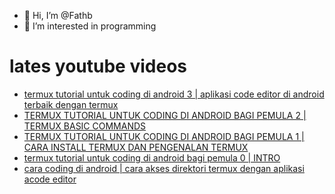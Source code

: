 - 👋 Hi, I’m @Fathb
- 👀 I’m interested in programming

# lates youtube videos
<!-- YOUTUBE:START -->
- [termux tutorial untuk coding di android 3 | aplikasi code editor di android terbaik dengan termux](https://www.youtube.com/watch?v=XOopmI83soA)
- [TERMUX TUTORIAL UNTUK CODING DI ANDROID BAGI PEMULA 2 | TERMUX BASIC COMMANDS](https://www.youtube.com/watch?v=YuyNepFytkY)
- [TERMUX TUTORIAL UNTUK CODING DI ANDROID BAGI PEMULA 1 | CARA INSTALL TERMUX DAN PENGENALAN TERMUX](https://www.youtube.com/watch?v=2e5Vws6GbRQ)
- [termux tutorial untuk coding di android bagi pemula 0 | INTRO](https://www.youtube.com/watch?v=XcbCoF7EMJk)
- [cara coding di android | cara akses direktori termux dengan aplikasi acode editor](https://www.youtube.com/watch?v=zmU5J7-TYPU)
<!-- YOUTUBE:END -->

<!---
Fathb/Fathb is a ✨ special ✨ repository because its `README.md` (this file) appears on your GitHub profile.
You can click the Preview link to take a look at your changes.
--->

